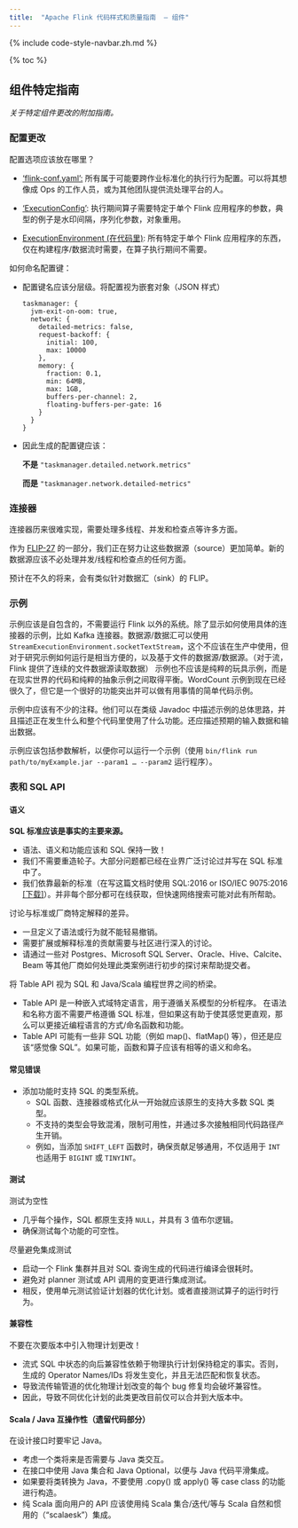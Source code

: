```yaml
---
title:  "Apache Flink 代码样式和质量指南  — 组件"
---
```


{% include code-style-navbar.zh.md %}

{% toc %}




## 组件特定指南

_关于特定组件更改的附加指南。_


### 配置更改

配置选项应该放在哪里？

* <span style="text-decoration:underline;">‘flink-conf.yaml’:</span> 所有属于可能要跨作业标准化的执行行为配置。可以将其想像成 Ops 的工作人员，或为其他团队提供流处理平台的人。

* <span style="text-decoration:underline;">‘ExecutionConfig’</span>: 执行期间算子需要特定于单个 Flink 应用程序的参数，典型的例子是水印间隔，序列化参数，对象重用。
* <span style="text-decoration:underline;">ExecutionEnvironment (在代码里)</span>: 所有特定于单个 Flink 应用程序的东西，仅在构建程序/数据流时需要，在算子执行期间不需要。

如何命名配置键：

* 配置键名应该分层级。将配置视为嵌套对象（JSON 样式）

  ```
  taskmanager: {
    jvm-exit-on-oom: true,
    network: {
      detailed-metrics: false,
      request-backoff: {
        initial: 100,
        max: 10000
      },
      memory: {
        fraction: 0.1,
        min: 64MB,
        max: 1GB,
        buffers-per-channel: 2,
        floating-buffers-per-gate: 16
      }
    }
  }
  ```

* 因此生成的配置键应该：

  **不是** `"taskmanager.detailed.network.metrics"`

  **而是** `"taskmanager.network.detailed-metrics"`


### 连接器

连接器历来很难实现，需要处理多线程、并发和检查点等许多方面。

作为 [FLIP-27](https://cwiki.apache.org/confluence/display/FLINK/FLIP-27%3A+Refactor+Source+Interface) 的一部分，我们正在努力让这些数据源（source）更加简单。新的数据源应该不必处理并发/线程和检查点的任何方面。

预计在不久的将来，会有类似针对数据汇（sink）的 FLIP。


### 示例

示例应该是自包含的，不需要运行 Flink 以外的系统。除了显示如何使用具体的连接器的示例，比如 Kafka 连接器。数据源/数据汇可以使用 `StreamExecutionEnvironment.socketTextStream`，这个不应该在生产中使用，但对于研究示例如何运行是相当方便的，以及基于文件的数据源/数据源。（对于流，Flink 提供了连续的文件数据源读取数据）
示例也不应该是纯粹的玩具示例，而是在现实世界的代码和纯粹的抽象示例之间取得平衡。WordCount 示例到现在已经很久了，但它是一个很好的功能突出并可以做有用事情的简单代码示例。

示例中应该有不少的注释。他们可以在类级 Javadoc 中描述示例的总体思路，并且描述正在发生什么和整个代码里使用了什么功能。还应描述预期的输入数据和输出数据。

示例应该包括参数解析，以便你可以运行一个示例（使用 `bin/flink run path/to/myExample.jar --param1 … --param2` 运行程序）。


### 表和 SQL API


#### 语义

**SQL 标准应该是事实的主要来源。**

* 语法、语义和功能应该和 SQL 保持一致！
* 我们不需要重造轮子。大部分问题都已经在业界广泛讨论过并写在 SQL 标准中了。
* 我们依靠最新的标准（在写这篇文档时使用  SQL:2016 or ISO/IEC 9075:2016  [[下载]](https://standards.iso.org/ittf/PubliclyAvailableStandards/c065143_ISO_IEC_TR_19075-5_2016.zip)）。并非每个部分都可在线获取，但快速网络搜索可能对此有所帮助。

讨论与标准或厂商特定解释的差异。

* 一旦定义了语法或行为就不能轻易撤销。
* 需要扩展或解释标准的贡献需要与社区进行深入的讨论。
* 请通过一些对 Postgres、Microsoft SQL Server、Oracle、Hive、Calcite、Beam 等其他厂商如何处理此类案例进行初步的探讨来帮助提交者。


将 Table API 视为 SQL 和 Java/Scala 编程世界之间的桥梁。

* Table API 是一种嵌入式域特定语言，用于遵循关系模型的分析程序。
在语法和名称方面不需要严格遵循 SQL 标准，但如果这有助于使其感觉更直观，那么可以更接近编程语言的方式/命名函数和功能。
* Table API 可能有一些非 SQL 功能（例如 map()、flatMap() 等），但还是应该“感觉像 SQL”。如果可能，函数和算子应该有相等的语义和命名。


#### 常见错误

* 添加功能时支持 SQL 的类型系统。
    * SQL 函数、连接器或格式化从一开始就应该原生的支持大多数 SQL 类型。
    * 不支持的类型会导致混淆，限制可用性，并通过多次接触相同代码路径产生开销。
    * 例如，当添加 `SHIFT_LEFT` 函数时，确保贡献足够通用，不仅适用于 `INT` 也适用于 `BIGINT` 或 `TINYINT`。


#### 测试

测试为空性

* 几乎每个操作，SQL 都原生支持 `NULL`，并具有 3 值布尔逻辑。
* 确保测试每个功能的可空性。


尽量避免集成测试

* 启动一个 Flink 集群并且对 SQL 查询生成的代码进行编译会很耗时。
* 避免对 planner 测试或 API 调用的变更进行集成测试。
* 相反，使用单元测试验证计划器的优化计划。或者直接测试算子的运行时行为。


#### 兼容性

不要在次要版本中引入物理计划更改！

* 流式 SQL 中状态的向后兼容性依赖于物理执行计划保持稳定的事实。否则，生成的 Operator Names/IDs 将发生变化，并且无法匹配和恢复状态。
* 导致流传输管道的优化物理计划改变的每个 bug 修复均会破坏兼容性。
* 因此，导致不同优化计划的此类更改目前仅可以合并到大版本中。


#### Scala / Java 互操作性（遗留代码部分）

在设计接口时要牢记 Java。

* 考虑一个类将来是否需要与 Java 类交互。
* 在接口中使用 Java 集合和 Java Optional，以便与 Java 代码平滑集成。
* 如果要将类转换为 Java，不要使用 .copy() 或 apply() 等 case class 的功能进行构造。
* 纯 Scala 面向用户的 API 应该使用纯 Scala 集合/迭代/等与 Scala 自然和惯用的（“scalaesk”）集成。

